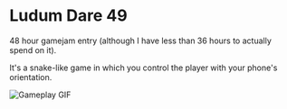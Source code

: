 # Ludum Dare 49

48 hour gamejam entry (although I have less than 36 hours to actually spend on it).

It's a snake-like game in which you control the player with your phone's orientation.

![Gameplay GIF](https://i.imgur.com/yWQmMnJ.gif)
